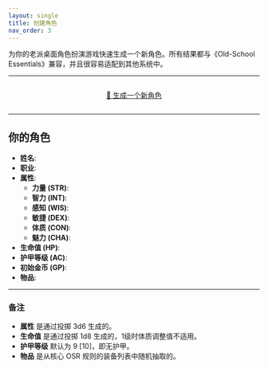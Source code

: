 ```yaml
---
layout: single
title: 创建角色
nav_order: 3
---
```

为你的老派桌面角色扮演游戏快速生成一个新角色。所有结果都与《Old-School Essentials》兼容，并且很容易适配到其他系统中。

---

<div style="text-align: center; margin: 2em 0;">
    <a href="#" class="btn btn--success btn--large" onclick="generateCharacter(); return false;">🎲 生成一个新角色</a>
</div>

---

## 你的角色

- **姓名**: <span id="character-name"></span>
- **职业**: <span id="character-class"></span>
- **属性**:
  - **力量 (STR)**: <span id="character-str"></span>
  - **智力 (INT)**: <span id="character-int"></span>
  - **感知 (WIS)**: <span id="character-wis"></span>
  - **敏捷 (DEX)**: <span id="character-dex"></span>
  - **体质 (CON)**: <span id="character-con"></span>
  - **魅力 (CHA)**: <span id="character-cha"></span>
- **生命值 (HP)**: <span id="character-hp"></span>
- **护甲等级 (AC)**: <span id="character-ac"></span>
- **初始金币 (GP)**: <span id="character-gp"></span>
- **物品**: <span id="character-items"></span>

---

### 备注

- **属性** 是通过投掷 3d6 生成的。
- **生命值** 是通过投掷 1d8 生成的，1级时体质调整值不适用。
- **护甲等级** 默认为 9 [10]，即无护甲。
- **物品** 是从核心 OSR 规则的装备列表中随机抽取的。
